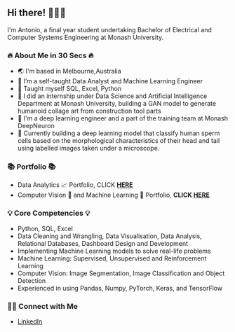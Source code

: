 ## Hi there! 🙋🏽‍♂️

I'm Antonio, a final year student undertaking Bachelor of Electrical and Computer Systems Engineering at Monash University.

### 🔥 About Me in 30 Secs 🔥
- 🌏 I'm based in Melbourne,Australia
- 🔭 I’m a self-taught Data Analyst and Machine Learning Engineer
- 📝 Taught myself SQL, Excel, Python 
- 🏢 I did an internship under Data Science and Artificial Intelligence Department at Monash University, building a GAN model to generate humanoid collage art from construction tool parts 
- 📖 I'm a deep learning engineer and a part of the training team at Monash DeepNeuron
- 🩻 Currently building a deep learning model that classify human sperm cells based on the morphological characteristics of their head and tail using labelled images taken under a microscope.


### 📚 Portfolio 📚
- Data Analytics 📈 Portfolio, CLICK **[HERE](https://github.com/Antonio417/Data_Analyst_Portfolio)**
- Computer Vision 👀 and Machine Learning 🤖 Portfolio, **CLICK [HERE](https://github.com/Antonio417/Computer_Vision_and_Machine_Learning_Portfolio)**

### 💡 Core Competencies 💡
- Python, SQL, Excel 
- Data Cleaning and Wrangling, Data Visualisation, Data Analysis, Relational Databases, Dashboard Design and Development
- Implementing Machine Learning models to solve real-life problems
- Machine Learning: Supervised, Unsupervised and Reinforcement Learning
- Computer Vision: Image Segmentation, Image Classification and Object Detection 
- Experienced in using Pandas, Numpy, PyTorch, Keras, and TensorFlow 

### 🙌🏻 Connect with Me
- [LinkedIn](https://www.linkedin.com/in/antonio-fernando-christophorus/)
